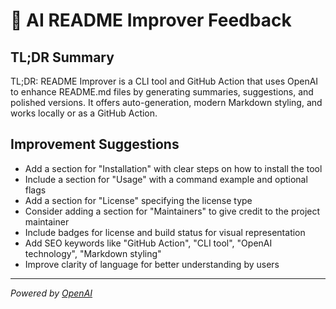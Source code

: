 # 🤖 AI README Improver Feedback

## TL;DR Summary

TL;DR: README Improver is a CLI tool and GitHub Action that uses OpenAI to enhance README.md files by generating summaries, suggestions, and polished versions. It offers auto-generation, modern Markdown styling, and works locally or as a GitHub Action.

## Improvement Suggestions

- Add a section for "Installation" with clear steps on how to install the tool
- Include a section for "Usage" with a command example and optional flags
- Add a section for "License" specifying the license type
- Consider adding a section for "Maintainers" to give credit to the project maintainer
- Include badges for license and build status for visual representation
- Add SEO keywords like "GitHub Action", "CLI tool", "OpenAI technology", "Markdown styling"
- Improve clarity of language for better understanding by users

---
*Powered by [OpenAI](https://openai.com)*
